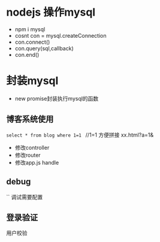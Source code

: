 # nodejs 操作mysql
 - npm i mysql
 - cosnt con = mysql.createConnection
 - con.connect()
 - con.query(sql,callback)
 - con.end()
 # 封装mysql
 - new promise封装执行mysql的函数
## 博客系统使用
`select * from blog where 1=1 ` //1=1 方便拼接
xx.html?a=1&
- 修改controller
- 修改router
- 修改app.js handle
## debug 
`` 调试需要配置
## 登录验证
用户校验